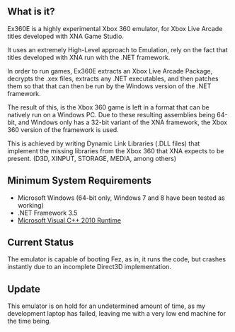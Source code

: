 ## What is it? ##

Ex360E is a highly experimental Xbox 360 emulator, for Xbox Live Arcade titles developed with XNA Game Studio.

It uses an extremely High-Level approach to Emulation, rely on the fact that titles developed with XNA run with the .NET framework.

In order to run games, Ex360E extracts an Xbox Live Arcade Package, decrypts the .xex files, extracts any .NET executables, and then patches them so that that can then be run by the Windows version of the .NET framework.

The result of this, is the Xbox 360 game is left in a format that can be natively run on a Windows PC. Due to these resulting assemblies being 64-bit, and Windows only has a 32-bit variant of the XNA framework, the Xbox 360 version of the framework is used.

This is achieved by writing Dynamic Link Libraries (.DLL files) that implement the missing libraries from the Xbox 360 that XNA expects to be present. (D3D, XINPUT, STORAGE, MEDIA, among others)

## Minimum System Requirements ##
  * Microsoft Windows (64-bit only, Windows 7 and 8 have been tested as working)
  * .NET Framework 3.5
  * [Microsoft Visual C++ 2010 Runtime](http://www.microsoft.com/en-us/download/details.aspx?id=14632)

## Current Status ##
The emulator is capable of booting Fez, as in, it runs the code, but crashes instantly due to an incomplete Direct3D implementation.

## Update ##
This emulator is on hold for an undetermined amount of time, as my development laptop has failed, leaving me with a very low end machine for the time being.
